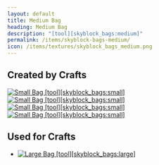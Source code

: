```yaml
---
layout: default
title: Medium Bag
heading: Medium Bag
description: "[tool][skyblock_bags:medium]"
permalink: /items/skyblock-bags-medium/
icon: /items/textures/skyblock_bags_medium.png
---
```



## Created by Crafts

<div class="craft">
    <div>
        <span><a href="{{site.baseurl}}/items/skyblock-bags-small/"><img src="{{site.baseurl}}/assets/img/items/textures/skyblock_bags_small.png" data-toggle="tooltip" title="Small Bag [tool][skyblock_bags:small]"></a></span>
        <span><a href="{{site.baseurl}}/items/skyblock-bags-small/"><img src="{{site.baseurl}}/assets/img/items/textures/skyblock_bags_small.png" data-toggle="tooltip" title="Small Bag [tool][skyblock_bags:small]"></a></span>
        <span></span>
    </div>
    <div>
        <span><a href="{{site.baseurl}}/items/skyblock-bags-small/"><img src="{{site.baseurl}}/assets/img/items/textures/skyblock_bags_small.png" data-toggle="tooltip" title="Small Bag [tool][skyblock_bags:small]"></a></span>
        <span><a href="{{site.baseurl}}/items/skyblock-bags-small/"><img src="{{site.baseurl}}/assets/img/items/textures/skyblock_bags_small.png" data-toggle="tooltip" title="Small Bag [tool][skyblock_bags:small]"></a></span>
        <span></span>
    </div>
    <div>
        <span></span>
        <span></span>
        <span></span>
    </div>
</div>


## Used for Crafts

<ul class="list-items clearfix">
    <li><a href="{{site.baseurl}}/items/skyblock-bags-large/"><img src="{{site.baseurl}}/assets/img/items/textures/skyblock_bags_large.png" data-toggle="tooltip" title="Large Bag [tool][skyblock_bags:large]"></a></li>
</ul>

